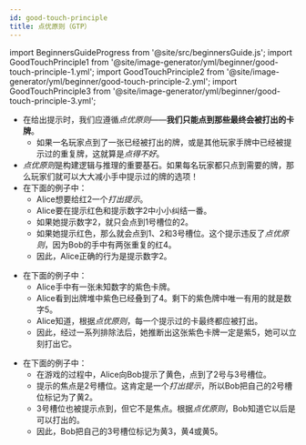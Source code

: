```yaml
---
id: good-touch-principle
title: 点优原则（GTP）
---
```


import BeginnersGuideProgress from '@site/src/beginnersGuide.js';
import GoodTouchPrinciple1 from '@site/image-generator/yml/beginner/good-touch-principle-1.yml';
import GoodTouchPrinciple2 from '@site/image-generator/yml/beginner/good-touch-principle-2.yml';
import GoodTouchPrinciple3 from '@site/image-generator/yml/beginner/good-touch-principle-3.yml';

<BeginnersGuideProgress id="good-touch-principle" />

- 在给出提示时，我们应遵循*点优原则*——**我们只能点到那些最终会被打出的卡牌**。
  - 如果一名玩家点到了一张已经被打出的牌，或是其他玩家手牌中已经被提示过的重复牌，这就算是*点得不好*。
- *点优原则*是构建逻辑与推理的重要基石。如果每名玩家都只点到需要的牌，那么玩家们就可以大大减小手中提示过的牌的选项！
- 在下面的例子中：
  - Alice想要给红2一个*打出提示*。
  - Alice要在提示红色和提示数字2中小小纠结一番。
  - 如果她提示数字2，就只会点到1号槽位的2。
  - 如果她提示红色，那么就会点到1、2和3号槽位。这个提示违反了*点优原则*，因为Bob的手中有两张重复的红4。
  - 因此，Alice正确的行为是提示数字2。

<GoodTouchPrinciple1 />

- 在下面的例子中：
  - Alice手中有一张未知数字的紫色卡牌。
  - Alice看到出牌堆中紫色已经叠到了4。剩下的紫色牌中唯一有用的就是数字5。
  - Alice知道，根据*点优原则*，每一个提示过的卡最终都应被打出。
  - 因此，经过一系列排除法后，她推断出这张紫色卡牌一定是紫5，她可以立刻打出它。

<GoodTouchPrinciple2 />

- 在下面的例子中：
  - 在游戏的过程中，Alice向Bob提示了黄色，点到了2号与3号槽位。
  - 提示的焦点是2号槽位。这肯定是一个*打出提示*，所以Bob把自己的2号槽位标记为了黄2。
  - 3号槽位也被提示点到，但它不是焦点。根据*点优原则*，Bob知道它以后是可以打出的。
  - 因此，Bob把自己的3号槽位标记为黄3，黄4或黄5。

<GoodTouchPrinciple3 />
